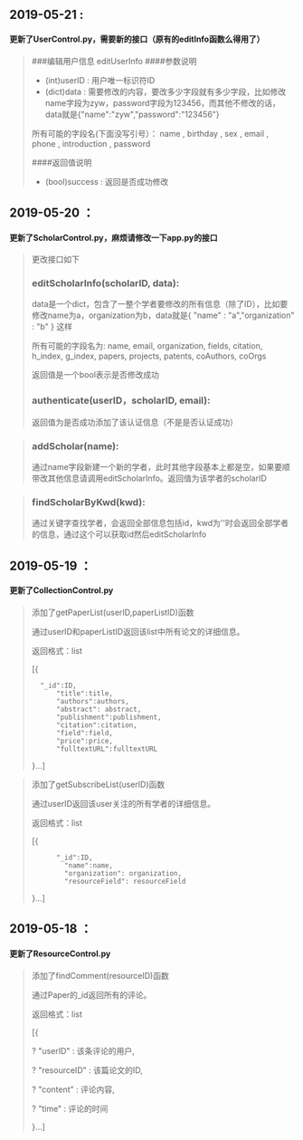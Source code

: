 ## 2019-05-21 :

#### 更新了UserControl.py，需要新的接口（原有的editInfo函数么得用了）

> ###编辑用户信息 editUserInfo
> ####参数说明
> + (int)userID : 用户唯一标识符ID
> + (dict)data : 需要修改的内容，要改多少字段就有多少字段，比如修改name字段为zyw，password字段为123456，而其他不修改的话，data就是{"name":"zyw","password":"123456"}
> 
> 所有可能的字段名(下面没写引号）：
> name , birthday , sex , email , phone , introduction , password
> 
> ####返回值说明
> + (bool)success : 返回是否成功修改


## 2019-05-20 ：

#### 更新了ScholarControl.py，麻烦请修改一下app.py的接口


> 更改接口如下
>
> 
>
> ### editScholarInfo(scholarID, data):
>
> data是一个dict，包含了一整个学者要修改的所有信息（除了ID），比如要修改name为a，organization为b，data就是{ "name" : "a","organization" : "b" } 这样
>
> 所有可能的字段名为:
> name, email, organization, fields, citation, h_index, g_index, papers, projects, patents, coAuthors, coOrgs
>
> 返回值是一个bool表示是否修改成功
>
> ### authenticate(userID，scholarID, email):
>
> 返回值为是否成功添加了该认证信息（不是是否认证成功）

>
> 
>
> ### addScholar(name):
>
> 通过name字段新建一个新的学者，此时其他字段基本上都是空，如果要顺带改其他信息请调用editScholarInfo。返回值为该学者的scholarID

>
> 
>
> ### findScholarByKwd(kwd):
>
> 通过关键字查找学者，会返回全部信息包括id，kwd为''时会返回全部学者的信息，通过这个可以获取id然后editScholarInfo






## 2019-05-19 ：

#### 更新了CollectionControl.py

> 添加了getPaperList(userID,paperListID)函数
>
> 通过userID和paperListID返回该list中所有论文的详细信息。
>
> 返回格式：list
>
> [{
>
> 		"_id":ID,
> 	        "title":title,
> 	        "authors":authors,
> 	        "abstract": abstract,
> 	        "publishment":publishment,
> 	        "citation":citation,
> 	        "field":field,
> 	        "price":price,
> 	        "fulltextURL":fulltextURL
>
> }...]

> 添加了getSubscribeList(userID)函数
>
> 通过userID返回该user关注的所有学者的详细信息。
>
> 返回格式：list
>
> [{
>
> ```
> 		"_id":ID,
>         "name":name,
>         "organization": organization,
>         "resourceField": resourceField
> ```
>
> }...]





## 2019-05-18 ：

#### 更新了ResourceControl.py

>添加了findComment(resourceID)函数
>
>通过Paper的_id返回所有的评论。
>
>返回格式：list
>
>[{
>
>?	"userID" : 该条评论的用户,
>
>?	"resourceID" : 该篇论文的ID,
>
>?	"content" : 评论内容,
>
>?	"time" : 评论的时间
>
>}...]
